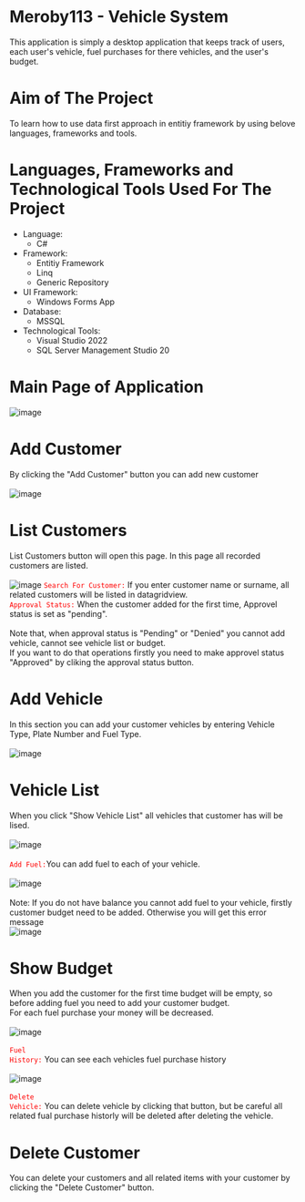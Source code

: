 # Meroby113 - Vehicle System
This application is simply a desktop application that keeps track of users, each user's vehicle, fuel purchases for there vehicles, and the user's budget.
# Aim of The Project
To learn how to use data first approach in entitiy framework by using belove languages, frameworks and tools.
# Languages, Frameworks and Technological Tools Used For The Project 
* Language:
  * C#
* Framework:
  * Entitiy Framework 
  * Linq 
  * Generic Repository 
* UI Framework:
  * Windows Forms App
* Database:
  * MSSQL 
* Technological Tools:
  * Visual Studio 2022
  * SQL Server Management Studio 20

# Main Page of Application
![image](https://github.com/user-attachments/assets/6d6dfd5a-6ec9-4d9b-ae98-e5c08685bfc7)
# Add Customer
By clicking the "Add Customer" button you can add new customer<br /><br />
![image](https://github.com/user-attachments/assets/26965b56-b2a7-49dd-8849-7bee45ae3862)
# List Customers
List Customers button will open this page. In this page all recorded customers are listed. <br /><br />
![image](https://github.com/user-attachments/assets/13e5a391-7a6c-44ab-9d92-14fc15f5d9ac)
<code style="color:red">Search For Customer:</code> If you enter customer name or surname, all related customers will be listed in datagridview.<br />
<code style="color : red">Approval Status:</code> When the customer added for the first time, Approvel status is set as "pending". <br /><br />
Note that, when approval status is "Pending" or "Denied"  you cannot add vehicle, cannot see vehicle list or budget.<br /> 
If you want to do that operations firstly you need to make approvel status "Approved" by cliking the approval status button.<br />
# Add Vehicle
In this section you can add your customer vehicles by entering Vehicle Type, Plate Number and Fuel Type.<br /><br />
![image](https://github.com/user-attachments/assets/0881b544-0934-4487-915f-dc2186441931)
# Vehicle List
When you click "Show Vehicle List" all vehicles that customer has will be lised.<br /><br />
![image](https://github.com/user-attachments/assets/9084da78-a03e-4db9-ad23-f818d1201f4b)<br /><br />
<code style="color : red">Add Fuel:</code>You can add fuel to each of your vehicle.<br /><br />
![image](https://github.com/user-attachments/assets/86c38947-38c1-4c61-915a-e5fe2c2dcc85)<br /><br />
Note: If you do not have balance you cannot add fuel to your vehicle, firstly customer budget need to be added. Otherwise you will get this error message<br />
![image](https://github.com/user-attachments/assets/1680dfd5-12c6-49b6-b2c5-a6c7acdff83b)
# Show Budget
When you add the customer for the first time budget will be empty, so before adding fuel you need to add your customer budget.<br />
For each fuel purchase your money will be decreased.<br /><br />
![image](https://github.com/user-attachments/assets/1f36845b-b7fd-4851-b0d1-b30e11ecb627)<br /><br />
<code style="color : red">Fuel History:</code> You can see each vehicles fuel purchase history<br /><br />
![image](https://github.com/user-attachments/assets/600f281b-f365-4291-b00f-0eec957cd64c)<br /><br />
<code style="color : red">Delete Vehicle:</code> You can delete vehicle by clicking that button, but be careful all related fual purchase historly will be deleted after deleting the vehicle.<br />
# Delete Customer
You can delete your customers and all related items with your customer by clicking the "Delete Customer" button.




